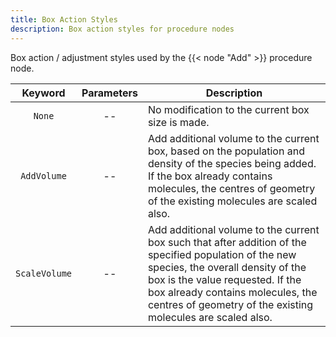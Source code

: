 ```yaml
---
title: Box Action Styles
description: Box action styles for procedure nodes
---
```


Box action / adjustment styles used by the {{< node "Add" >}} procedure node.

|Keyword|Parameters|Description|
|:---:|:--------:|-----------|
|`None`|--|No modification to the current box size is made.|
|`AddVolume`|--|Add additional volume to the current box, based on the population and density of the species being added. If the box already contains molecules, the centres of geometry of the existing molecules are scaled also.|
|`ScaleVolume`|--|Add additional volume to the current box such that after addition of the specified population of the new species, the overall density of the box is the value requested. If the box already contains molecules, the centres of geometry of the existing molecules are scaled also.|
